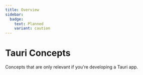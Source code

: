 ```yaml
---
title: Overview
sidebar:
  badge:
    text: Planned
    variant: caution
---
```


# Tauri Concepts

Concepts that are only relevant if you're developing a Tauri app.
